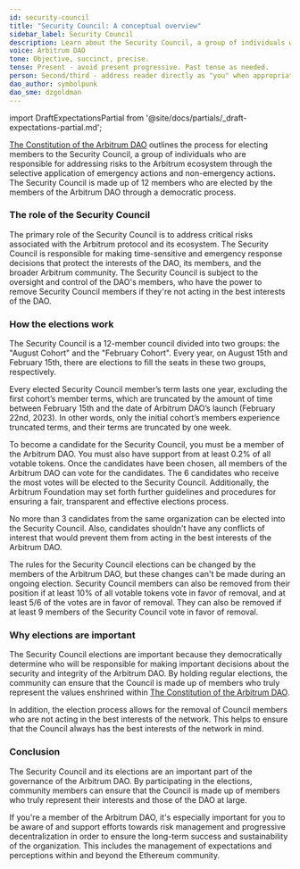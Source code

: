 ```yaml
---
id: security-council
title: "Security Council: A conceptual overview"
sidebar_label: Security Council
description: Learn about the Security Council, a group of individuals who are responsible for managing the risk of the Arbitrum ecosystem through the selective application of emergency actions.
voice: Arbitrum DAO
tone: Objective, succinct, precise.
tense: Present - avoid present progressive. Past tense as needed.
person: Second/third - address reader directly as "you" when appropriate, refer to the DAO as the DAO, not as "we".
dao_author: symbolpunk
dao_sme: dzgoldman
---
```


import DraftExpectationsPartial from '@site/docs/partials/_draft-expectations-partial.md'; 

<DraftExpectationsPartial />

[The Constitution of the Arbitrum DAO](../dao-constitution) outlines the process for electing members to the <a data-quicklook-from='security-council'>Security Council</a>, a group of individuals who are responsible for addressing risks to the Arbitrum ecosystem through the selective application of <a data-quicklook-from='emergency-action'>emergency actions</a> and <a data-quicklook-from='nonemergeny-action'>non-emergency actions</a>. The Security Council is made up of 12 members who are elected by the members of the Arbitrum DAO through a democratic process.

### The role of the Security Council

The primary role of the Security Council is to address critical risks associated with the Arbitrum protocol and its ecosystem. The Security Council is responsible for making time-sensitive and emergency response decisions that protect the interests of the DAO, its members, and the broader Arbitrum community. The Security Council is subject to the oversight and control of the DAO's members, who have the power to remove Security Council members if they're not acting in the best interests of the DAO.

### How the elections work

The Security Council is a 12-member council divided into two groups: the "August Cohort" and the "February Cohort". Every year, on August 15th and February 15th, there are elections to fill the seats in these two groups, respectively.

Every elected Security Council member’s term lasts one year, excluding the first cohort’s member terms, which are truncated by the amount of time between February 15th and the date of Arbitrum DAO’s launch (February 22nd, 2023). In other words, only the initial cohort’s members experience truncated terms, and their terms are truncated by one week.

To become a candidate for the Security Council, you must be a member of the Arbitrum DAO. You must also have support from at least 0.2% of all votable tokens. Once the candidates have been chosen, all members of the Arbitrum DAO can vote for the candidates. The 6 candidates who receive the most votes will be elected to the Security Council.  Additionally, the Arbitrum Foundation may set forth further guidelines and procedures for ensuring a fair, transparent and effective elections process.

No more than 3 candidates from the same organization can be elected into the Security Council. Also, candidates shouldn't have any conflicts of interest that would prevent them from acting in the best interests of the Arbitrum DAO.

The rules for the Security Council elections can be changed by the members of the Arbitrum DAO, but these changes can't be made during an ongoing election. Security Council members can also be removed from their position if at least 10% of all votable tokens vote in favor of removal, and at least 5/6 of the votes are in favor of removal. They can also be removed if at least 9 members of the Security Council vote in favor of removal.

### Why elections are important

The Security Council elections are important because they democratically determine who will be responsible for making important decisions about the security and integrity of the Arbitrum DAO. By holding regular elections, the community can ensure that the Council is made up of members who truly represent the values enshrined within [The Constitution of the Arbitrum DAO](../dao-constitution).

In addition, the election process allows for the removal of Council members who are not acting in the best interests of the network. This helps to ensure that the Council always has the best interests of the network in mind.

### Conclusion

The Security Council and its elections are an important part of the governance of the Arbitrum DAO. By participating in the elections, community members can ensure that the Council is made up of members who truly represent their interests and those of the DAO at large.

If you're a member of the Arbitrum DAO, it's especially important for you to be aware of and support efforts towards risk management and progressive decentralization in order to ensure the long-term success and sustainability of the organization. This includes the management of expectations and perceptions within and beyond the Ethereum community.